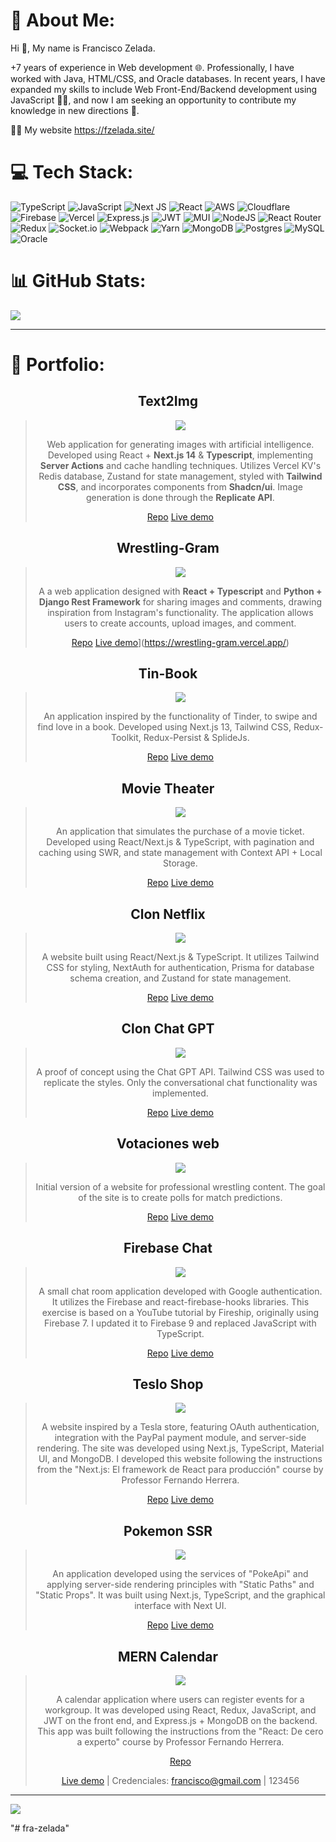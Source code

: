 # 💫 About Me:

Hi 👋, My name is Francisco Zelada.

+7 years of experience in Web development 🌐. Professionally, I have worked with Java, HTML/CSS, and Oracle databases. In recent years, I have expanded my skills to include Web Front-End/Backend development using JavaScript 👨‍💻, and now I am seeking an opportunity to contribute my knowledge in new directions 🚀.

🙋‍♂️ My website https://fzelada.site/

# 💻 Tech Stack:

![TypeScript](https://img.shields.io/badge/typescript-%23007ACC.svg?style=for-the-badge&logo=typescript&logoColor=white) ![JavaScript](https://img.shields.io/badge/javascript-%23323330.svg?style=for-the-badge&logo=javascript&logoColor=%23F7DF1E) ![Next JS](https://img.shields.io/badge/Next-black?style=for-the-badge&logo=next.js&logoColor=white) ![React](https://img.shields.io/badge/react-%2320232a.svg?style=for-the-badge&logo=react&logoColor=%2361DAFB) ![AWS](https://img.shields.io/badge/AWS-%23FF9900.svg?style=for-the-badge&logo=amazon-aws&logoColor=white) ![Cloudflare](https://img.shields.io/badge/Cloudflare-F38020?style=for-the-badge&logo=Cloudflare&logoColor=white) ![Firebase](https://img.shields.io/badge/firebase-%23039BE5.svg?style=for-the-badge&logo=firebase) ![Vercel](https://img.shields.io/badge/vercel-%23000000.svg?style=for-the-badge&logo=vercel&logoColor=white) ![Express.js](https://img.shields.io/badge/express.js-%23404d59.svg?style=for-the-badge&logo=express&logoColor=%2361DAFB) ![JWT](https://img.shields.io/badge/JWT-black?style=for-the-badge&logo=JSON%20web%20tokens) ![MUI](https://img.shields.io/badge/MUI-%230081CB.svg?style=for-the-badge&logo=material-ui&logoColor=white) ![NodeJS](https://img.shields.io/badge/node.js-6DA55F?style=for-the-badge&logo=node.js&logoColor=white) ![React Router](https://img.shields.io/badge/React_Router-CA4245?style=for-the-badge&logo=react-router&logoColor=white) ![Redux](https://img.shields.io/badge/redux-%23593d88.svg?style=for-the-badge&logo=redux&logoColor=white) ![Socket.io](https://img.shields.io/badge/Socket.io-black?style=for-the-badge&logo=socket.io&badgeColor=010101) ![Webpack](https://img.shields.io/badge/webpack-%238DD6F9.svg?style=for-the-badge&logo=webpack&logoColor=black) ![Yarn](https://img.shields.io/badge/yarn-%232C8EBB.svg?style=for-the-badge&logo=yarn&logoColor=white) ![MongoDB](https://img.shields.io/badge/MongoDB-%234ea94b.svg?style=for-the-badge&logo=mongodb&logoColor=white) ![Postgres](https://img.shields.io/badge/postgres-%23316192.svg?style=for-the-badge&logo=postgresql&logoColor=white) ![MySQL](https://img.shields.io/badge/mysql-%2300f.svg?style=for-the-badge&logo=mysql&logoColor=white) ![Oracle](https://img.shields.io/badge/Oracle-F80000?style=for-the-badge&logo=oracle&logoColor=white)

# 📊 GitHub Stats:

![](https://github-readme-stats.vercel.app/api/top-langs/?username=fra-zelada&theme=dark&hide_border=false&include_all_commits=true&count_private=true&layout=compact)

---

# 💼 Portfolio:

<div  style="text-align:center">

## Text2Img

> <p><a href="https://text2img-replicate.vercel.app/" title="Redirect to Text2Img">
> <img
> src="https://res.cloudinary.com/dwvkka6mz/image/upload/v1706815856/captura-text2img_svrq8t.png"></a></p>
>
> Web application for generating images with artificial intelligence. Developed using React + **Next.js 14** & **Typescript**, implementing **Server Actions** and cache handling techniques. Utilizes Vercel KV's Redis database, Zustand for state management, styled with **Tailwind CSS**, and incorporates components from **Shadcn/ui**. Image generation is done through the **Replicate API**.
>
> [Repo](https://github.com/fra-zelada/text2img)
> [Live demo](https://text2img-replicate.vercel.app/)

## Wrestling-Gram

> <p><a href="https://wrestling-gram.vercel.app/" title="Redirect to Wrestling-Gram">
> <img
> src="https://res.cloudinary.com/dwvkka6mz/image/upload/v1699900036/n51gzklvfdtngqsas3bk.png"></a></p>
>
> A a web application designed with **React + Typescript** and **Python + Django Rest Framework** for sharing images and comments, drawing inspiration from Instagram's functionality. The application allows users to create accounts, upload images, and comment.
>
> [Repo](https://github.com/fra-zelada/wrestlingGram)
> [Live demo](https://tin-book.vercel.app/)](https://wrestling-gram.vercel.app/)

## Tin-Book

> <p><a href="https://tin-book.vercel.app/" title="Redirect to Tin-Book">
> <img
> src="https://res.cloudinary.com/dwvkka6mz/image/upload/v1686605452/tinbook_zmbh4x.png"></a></p>
>
> An application inspired by the functionality of Tinder, to swipe and find love in a book. Developed using Next.js 13, Tailwind CSS, Redux-Toolkit, Redux-Persist & SplideJs.
>
> [Repo](https://github.com/fra-zelada/tin-book)
> [Live demo](https://tin-book.vercel.app/)

## Movie Theater

> <p><a href="https://movie-theater-delta.vercel.app/" title="Redirect to Movie Theater">
> <img
> src="https://res.cloudinary.com/dwvkka6mz/image/upload/v1685126423/movie_uyzu4h.png"></a></p>
>
> An application that simulates the purchase of a movie ticket. Developed using React/Next.js & TypeScript, with pagination and caching using SWR, and state management with Context API + Local Storage.
>
> [Repo](https://github.com/fra-zelada/movie_theater)
> [Live demo](https://movie-theater-delta.vercel.app/)

## Clon Netflix

> <p><a href="https://netflix-clone-eight-tawny.vercel.app/" title="Redirect to Clon Netflix">
> <img
> src="https://res.cloudinary.com/dwvkka6mz/image/upload/v1679001456/github/Dise%C3%B1o_sin_t%C3%ADtulo_10_ll9xrh.png"></a></p>
>
> A website built using React/Next.js & TypeScript. It utilizes Tailwind CSS for styling, NextAuth for authentication, Prisma for database schema creation, and Zustand for state management.
>
> [Repo](https://github.com/fra-zelada/netflix_clone)
> [Live demo](https://netflix-clone-eight-tawny.vercel.app/)

## Clon Chat GPT

> <p><a href="https://clon-chat-gpt-nine.vercel.app/" title="Clon Chat GPT">
> <img
> src="https://res.cloudinary.com/dwvkka6mz/image/upload/v1677861433/clon_chat_vjwthq.png"></a></p>
>
> A proof of concept using the Chat GPT API. Tailwind CSS was used to replicate the styles. Only the conversational chat functionality was implemented.
>
> [Repo](https://github.com/fra-zelada/clon-chat-gpt)
> [Live demo](https://clon-chat-gpt-nine.vercel.app/)

## Votaciones web

> <p><a href="https://adpwebsite-7eii.vercel.app/" title="Redirect to Votaciones web">
> <img
> src="https://res.cloudinary.com/dwvkka6mz/image/upload/v1671228669/adp_zpjbym.png"></a></p>
>
> Initial version of a website for professional wrestling content. The goal of the site is to create polls for match predictions.
>
> [Repo](https://github.com/fra-zelada/adpwebsite)
> [Live demo](https://adpwebsite-7eii.vercel.app/)

## Firebase Chat

> <p><a href="https://react-firebase-v9-chat.vercel.app/" title="Redirect to Firebase Chat">
> <img
> src="https://res.cloudinary.com/dwvkka6mz/image/upload/v1671228926/chat_jwdaog.png"></a></p>
>
> A small chat room application developed with Google authentication. It utilizes the Firebase and react-firebase-hooks libraries. This exercise is based on a YouTube tutorial by Fireship, originally using Firebase 7. I updated it to Firebase 9 and replaced JavaScript with TypeScript.
>
> [Repo](https://github.com/fra-zelada/react-firebase-v9-chat)
> [Live demo](https://react-firebase-v9-chat.vercel.app/)

## Teslo Shop

> <p><a href="https://next-teslo-shop-eight.vercel.app/" title="Redirect to Teslo Shop">
> <img
> src="https://res.cloudinary.com/dwvkka6mz/image/upload/v1671229222/teslo_jbftas.png"></a></p>
>
> A website inspired by a Tesla store, featuring OAuth authentication, integration with the PayPal payment module, and server-side rendering. The site was developed using Next.js, TypeScript, Material UI, and MongoDB. I developed this website following the instructions from the "Next.js: El framework de React para producción" course by Professor Fernando Herrera.
>
> [Repo](https://github.com/fra-zelada/next-teslo-shop/tree/main)
> [Live demo](https://next-teslo-shop-eight.vercel.app/)

## Pokemon SSR

> <p><a href="https://next-vercel-pokemon-static.vercel.app/" title="Redirect to Pokemon SSR">
> <img
> src="https://res.cloudinary.com/dwvkka6mz/image/upload/v1671229352/poke_x6c2vm.png"></a></p>
>
> An application developed using the services of "PokeApi" and applying server-side rendering principles with "Static Paths" and "Static Props". It was built using Next.js, TypeScript, and the graphical interface with Next UI.
>
> [Repo](https://github.com/fra-zelada/next-vercel-pokemon-static/tree/main)
> [Live demo](https://next-vercel-pokemon-static.vercel.app/)

## MERN Calendar

> <p><a href="https://mern-calendar-blond.vercel.app/" title="Redirect to MERN Calendar">
> <img
> src="https://res.cloudinary.com/dwvkka6mz/image/upload/v1671229119/mern_hs0jzi.png"></a></p>
>
> A calendar application where users can register events for a workgroup. It was developed using React, Redux, JavaScript, and JWT on the front end, and Express.js + MongoDB on the backend. This app was built following the instructions from the "React: De cero a experto" course by Professor Fernando Herrera.
>
> [Repo](https://github.com/fra-zelada/mern-calendar)
>
> [Live demo](https://mern-calendar-blond.vercel.app/) | Credenciales: francisco@gmail.com | 123456




</div>

---

[![](https://visitcount.itsvg.in/api?id=fra-zelada&icon=0&color=0)](https://visitcount.itsvg.in)

<!-- Proudly created with GPRM ( https://gprm.itsvg.in ) -->
"# fra-zelada"
